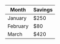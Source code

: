 
| Month    | Savings |
| -------- | ------- |
| January  | $250    |
| February | $80     |
| March    | $420    |
